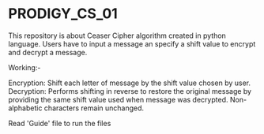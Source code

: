 # PRODIGY_CS_01
This repository is about Ceaser Cipher algorithm created in python language. Users have to input a message an specify a shift value to encrypt and decrypt a message.

Working:-

Encryption: Shift each letter of message by the shift value chosen by user.
Decryption: Performs shifting in reverse to restore the original message by providing the same shift value used when message was decrypted.
Non-alphabetic characters remain unchanged.

Read 'Guide' file to run the files

